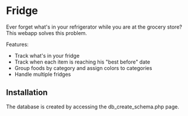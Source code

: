 # Fridge

Ever forget what's in your refrigerator while you are at the grocery store? This webapp solves this problem.

Features:
* Track what's in your fridge
* Track when each item is reaching his "best before" date
* Group foods by category and assign colors to categories
* Handle multiple fridges

## Installation

The database is created by accessing the db_create_schema.php page.


